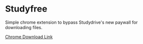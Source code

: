 # Studyfree

Simple chrome extension to bypass Studydrive's new paywall for downloading files.

[Chrome Download Link](https://chromewebstore.google.com/detail/studyfree/ibcmmpijjjdadapemdfkcljhfghcbhko)
